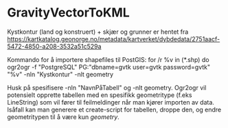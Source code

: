 # GravityVectorToKML

Kystkontur (land og konstruert) + skjær og grunner er hentet fra https://kartkatalog.geonorge.no/metadata/kartverket/dybdedata/2751aacf-5472-4850-a208-3532a51c529a

Kommando for å importere shapefiles til PostGIS: for /r %v in (\*.shp) do ogr2ogr -f "PostgreSQL" PG:"dbname=gvtk user=gvtk password=gvtk" "%v" -nln "Kystkontur" -nlt geometry

Husk på spesifisere -nln "NavnPåTabell" og -nlt geometry. Ogr2ogr vil potensielt opprette tabellen med en spesifikk geometritype (f.eks LineString) som vil fører til feilmeldinger når man kjører importen av data. Isåfall kan man generere et create-script for tabellen, droppe den, og endre geometritypen til å være kun _geometry_.
